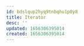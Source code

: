 ```yaml
---
id: bdslqup2hyq9tnbqhu1p0y8
title: Iterator
desc: ''
updated: 1656306395014
created: 1656306395014
---
```


